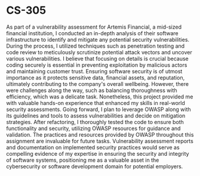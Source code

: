 # CS-305

As part of a vulnerability assessment for Artemis Financial, a mid-sized financial institution, I conducted an in-depth analysis of their software infrastructure to identify and mitigate any potential security vulnerabilities. During the process, I utilized techniques such as penetration testing and code review to meticulously scrutinize potential attack vectors and uncover various vulnerabilities. I believe that focusing on details is crucial because coding securely is essential in preventing exploitation by malicious actors and maintaining customer trust. Ensuring software security is of utmost importance as it protects sensitive data, financial assets, and reputation, ultimately contributing to the company's overall wellbeing. However, there were challenges along the way, such as balancing thoroughness with efficiency, which was a delicate task. Nonetheless, this project provided me with valuable hands-on experience that enhanced my skills in real-world security assessments. Going forward, I plan to leverage OWASP along with its guidelines and tools to assess vulnerabilities and decide on mitigation strategies. After refactoring, I thoroughly tested the code to ensure both functionality and security, utilizing OWASP resources for guidance and validation. The practices and resources provided by OWASP throughout this assignment are invaluable for future tasks. Vulnerability assessment reports and documentation on implemented security practices would serve as compelling evidence of my expertise in ensuring the security and integrity of software systems, positioning me as a valuable asset in the cybersecurity or software development domain for potential employers.
